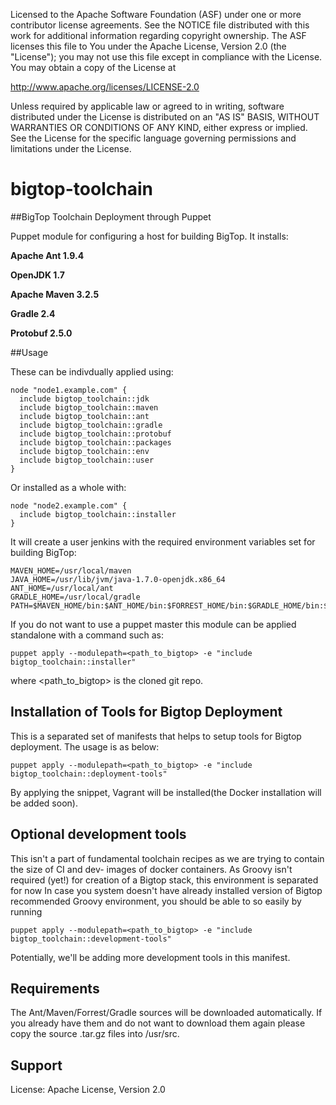 Licensed to the Apache Software Foundation (ASF) under one or more
contributor license agreements. See the NOTICE file distributed with
this work for additional information regarding copyright ownership.
The ASF licenses this file to You under the Apache License, Version 2.0
(the "License"); you may not use this file except in compliance with
the License. You may obtain a copy of the License at

http://www.apache.org/licenses/LICENSE-2.0

Unless required by applicable law or agreed to in writing, software
distributed under the License is distributed on an "AS IS" BASIS,
WITHOUT WARRANTIES OR CONDITIONS OF ANY KIND, either express or implied.
See the License for the specific language governing permissions and
limitations under the License.

bigtop-toolchain
===============

##BigTop Toolchain Deployment through Puppet

Puppet module for configuring a host for building BigTop. It installs:

**Apache Ant 1.9.4**

**OpenJDK 1.7**

**Apache Maven 3.2.5**

**Gradle 2.4**

**Protobuf 2.5.0**

##Usage

These can be indivdually applied using:


	node "node1.example.com" {
	  include bigtop_toolchain::jdk
	  include bigtop_toolchain::maven
	  include bigtop_toolchain::ant
	  include bigtop_toolchain::gradle
	  include bigtop_toolchain::protobuf
	  include bigtop_toolchain::packages
	  include bigtop_toolchain::env
	  include bigtop_toolchain::user
	}

Or installed as a whole with:

	node "node2.example.com" {
	  include bigtop_toolchain::installer
	}

It will create a user jenkins with the required  environment variables set for
building BigTop:
```
MAVEN_HOME=/usr/local/maven
JAVA_HOME=/usr/lib/jvm/java-1.7.0-openjdk.x86_64
ANT_HOME=/usr/local/ant
GRADLE_HOME=/usr/local/gradle
PATH=$MAVEN_HOME/bin:$ANT_HOME/bin:$FORREST_HOME/bin:$GRADLE_HOME/bin:$PATH
```

If you do not want to use a puppet master this module can be applied
standalone with a command such as:

	puppet apply --modulepath=<path_to_bigtop> -e "include bigtop_toolchain::installer"
	
where <path_to_bigtop> is the cloned git repo.

## Installation of Tools for Bigtop Deployment

This is a separated set of manifests that helps to setup tools for Bigtop deployment.
The usage is as below:

	puppet apply --modulepath=<path_to_bigtop> -e "include bigtop_toolchain::deployment-tools"

By applying the snippet, Vagrant will be installed(the Docker installation will be added soon).

## Optional development tools

This isn't a part of fundamental toolchain recipes as we are trying to contain the size of CI and dev-
images of docker containers.
As Groovy isn't required (yet!) for creation of a Bigtop stack, this environment is separated for now
In case you system doesn't have already installed version of Bigtop recommended Groovy environment,
you should be able to so easily by running

	puppet apply --modulepath=<path_to_bigtop> -e "include bigtop_toolchain::development-tools"

Potentially, we'll be adding more development tools in this manifest.

## Requirements

The Ant/Maven/Forrest/Gradle sources will be downloaded automatically. If you already
have them and do not want to download them again please copy the source
.tar.gz files into /usr/src.

## Support

License: Apache License, Version 2.0
